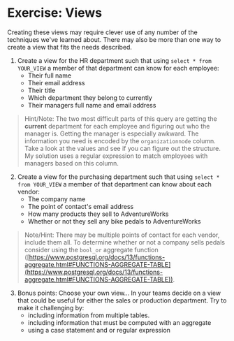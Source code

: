 # Exercise: Views

Creating these views may require clever use of any number of the techniques we've learned about. There may also be more than one way to create a view that fits the needs described. 

1. Create a view for the HR department such that using `select * from YOUR_VIEW` a member of that department can know for each employee:
    * Their full name
    * Their email address
    * Their title
    * Which department they belong to currently
    * Their managers full name and email address

> Hint/Note: The two most difficult parts of this query are getting the **current** department for each employee and figuring out who the manager is. Getting the manager is especially awkward. The information you need is encoded by the `organizationnode` column. Take a look at the values and see if you can figure out the structure. My solution uses a regular expression to match employees with managers based on this column.

2. Create a view for the purchasing department such that using `select * from YOUR_VIEW` a member of that department can know about each vendor:
    * The company name
    * The point of contact's email address
    * How many products they sell to AdventureWorks
    * Whether or not they sell any bike pedals to AdventureWorks

> Note/Hint: There may be multiple points of contact for each vendor, include them all. To determine whether or not a company sells pedals consider using the `bool_or` aggregate function ([https://www.postgresql.org/docs/13/functions-aggregate.html#FUNCTIONS-AGGREGATE-TABLE](https://www.postgresql.org/docs/13/functions-aggregate.html#FUNCTIONS-AGGREGATE-TABLE)). 

3. Bonus points: Choose your own view... In your teams decide on a view that could be useful for either the sales or production department. Try to make it challenging by: 
    * including information from multiple tables.
    * including information that must be computed with an aggregate
    * using a case statement and or regular expression